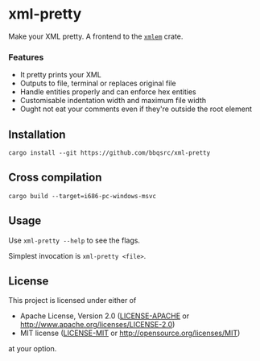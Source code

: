 # xml-pretty

Make your XML pretty. A frontend to the [`xmlem`](https://github.com/bbqsrc/xmlem) crate.

### Features

- It pretty prints your XML
- Outputs to file, terminal or replaces original file
- Handle entities properly and can enforce hex entities
- Customisable indentation width and maximum file width
- Ought not eat your comments even if they're outside the root element

## Installation

```
cargo install --git https://github.com/bbqsrc/xml-pretty
```

## Cross compilation

```
cargo build --target=i686-pc-windows-msvc
```

## Usage

Use `xml-pretty --help` to see the flags.

Simplest invocation is `xml-pretty <file>`.

## License

This project is licensed under either of

 * Apache License, Version 2.0 ([LICENSE-APACHE](LICENSE-APACHE) or http://www.apache.org/licenses/LICENSE-2.0)
 * MIT license ([LICENSE-MIT](LICENSE-MIT) or http://opensource.org/licenses/MIT)

at your option.